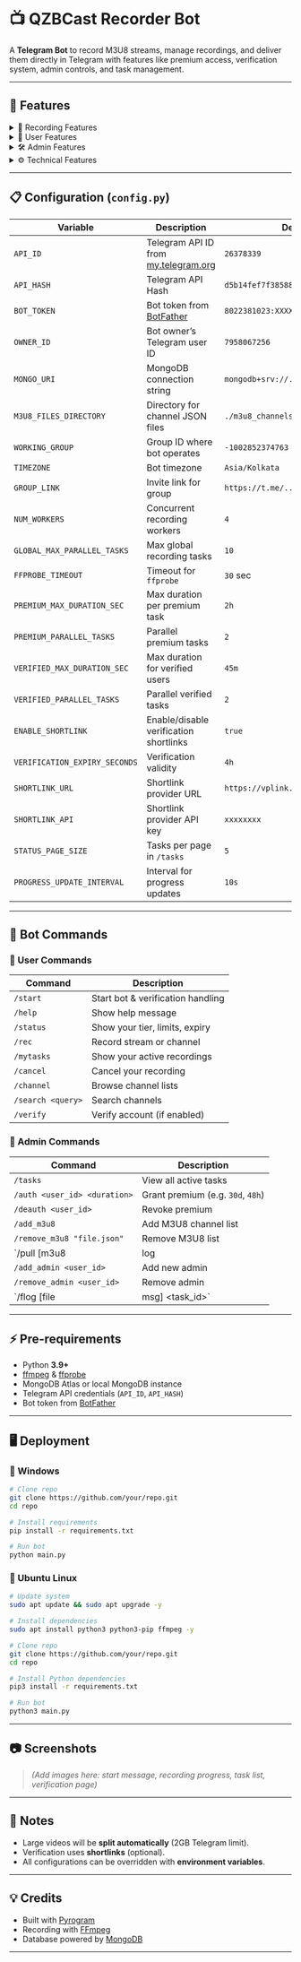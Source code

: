 # 📺 QZBCast Recorder Bot

A **Telegram Bot** to record M3U8 streams, manage recordings, and deliver them directly in Telegram with features like premium access, verification system, admin controls, and task management.

---

## 🚀 Features

<details>
<summary>🎥 Recording Features</summary>

- Record from **M3U8 links** or **predefined channels**
- Choose **video & audio tracks** before recording
- **Progress tracking** with cancel option
- Auto **splitting large files** (2GB limit)
- Generates **thumbnails** & metadata
- Uploads recorded videos directly to Telegram
</details>

<details>
<summary>👤 User Features</summary>

- **Verification system** with shortlink provider
- Tier-based limits (Default, Verified, Premium)
- `/status` command to view limits & expiry
- Easy-to-use `/rec` command
- View your recordings with `/mytasks`
- Cancel tasks with `/cancel`
</details>

<details>
<summary>🛠 Admin Features</summary>

- Manage premium users (`/auth`, `/deauth`)
- Add/remove admins (`/add_admin`, `/remove_admin`)
- Manage channel lists (`/add_m3u8`, `/remove_m3u8`)
- Monitor all tasks (`/tasks`)
- View FFmpeg logs (`/flog`)
</details>

<details>
<summary>⚙️ Technical Features</summary>

- MongoDB for storage (Premium, Admins, Verification)
- Configurable via environment variables
- Uses `ffmpeg` and `ffprobe`
- Optimized with async workers
</details>

---

## 📋 Configuration (`config.py`)

| Variable | Description | Default |
|----------|-------------|---------|
| `API_ID` | Telegram API ID from [my.telegram.org](https://my.telegram.org) | `26378339` |
| `API_HASH` | Telegram API Hash | `d5b14fef7f38588836b1a8ba762f8f08` |
| `BOT_TOKEN` | Bot token from [BotFather](https://t.me/BotFather) | `8022381023:XXXX` |
| `OWNER_ID` | Bot owner’s Telegram user ID | `7958067256` |
| `MONGO_URI` | MongoDB connection string | `mongodb+srv://...` |
| `M3U8_FILES_DIRECTORY` | Directory for channel JSON files | `./m3u8_channels` |
| `WORKING_GROUP` | Group ID where bot operates | `-1002852374763` |
| `TIMEZONE` | Bot timezone | `Asia/Kolkata` |
| `GROUP_LINK` | Invite link for group | `https://t.me/...` |
| `NUM_WORKERS` | Concurrent recording workers | `4` |
| `GLOBAL_MAX_PARALLEL_TASKS` | Max global recording tasks | `10` |
| `FFPROBE_TIMEOUT` | Timeout for `ffprobe` | `30` sec |
| `PREMIUM_MAX_DURATION_SEC` | Max duration per premium task | `2h` |
| `PREMIUM_PARALLEL_TASKS` | Parallel premium tasks | `2` |
| `VERIFIED_MAX_DURATION_SEC` | Max duration for verified users | `45m` |
| `VERIFIED_PARALLEL_TASKS` | Parallel verified tasks | `2` |
| `ENABLE_SHORTLINK` | Enable/disable verification shortlinks | `true` |
| `VERIFICATION_EXPIRY_SECONDS` | Verification validity | `4h` |
| `SHORTLINK_URL` | Shortlink provider URL | `https://vplink.in` |
| `SHORTLINK_API` | Shortlink provider API key | `xxxxxxxx` |
| `STATUS_PAGE_SIZE` | Tasks per page in `/tasks` | `5` |
| `PROGRESS_UPDATE_INTERVAL` | Interval for progress updates | `10s` |

---

## 💬 Bot Commands

### 👤 User Commands

| Command | Description |
|---------|-------------|
| `/start` | Start bot & verification handling |
| `/help` | Show help message |
| `/status` | Show your tier, limits, expiry |
| `/rec` | Record stream or channel |
| `/mytasks` | Show your active recordings |
| `/cancel` | Cancel your recording |
| `/channel` | Browse channel lists |
| `/search <query>` | Search channels |
| `/verify` | Verify account (if enabled) |

### 👑 Admin Commands

| Command | Description |
|---------|-------------|
| `/tasks` | View all active tasks |
| `/auth <user_id> <duration>` | Grant premium (e.g. `30d`, `48h`) |
| `/deauth <user_id>` | Revoke premium |
| `/add_m3u8` | Add M3U8 channel list |
| `/remove_m3u8 "file.json"` | Remove M3U8 list |
| `/pull [m3u8|log|premium|admin]` | Export bot data |
| `/add_admin <user_id>` | Add new admin |
| `/remove_admin <user_id>` | Remove admin |
| `/flog [file|msg] <task_id>` | Fetch FFmpeg logs |

---

## ⚡️ Pre-requirements

- Python **3.9+**
- [ffmpeg](https://ffmpeg.org/) & [ffprobe](https://ffmpeg.org/ffprobe.html)
- MongoDB Atlas or local MongoDB instance
- Telegram API credentials (`API_ID`, `API_HASH`)
- Bot token from [BotFather](https://t.me/BotFather)

---

## 🖥️ Deployment

### 🔹 Windows

```bash
# Clone repo
git clone https://github.com/your/repo.git
cd repo

# Install requirements
pip install -r requirements.txt

# Run bot
python main.py
```

### 🔹 Ubuntu Linux

```bash
# Update system
sudo apt update && sudo apt upgrade -y

# Install dependencies
sudo apt install python3 python3-pip ffmpeg -y

# Clone repo
git clone https://github.com/your/repo.git
cd repo

# Install Python dependencies
pip3 install -r requirements.txt

# Run bot
python3 main.py
```

---

## 📷 Screenshots

> *(Add images here: start message, recording progress, task list, verification page)*

---

## 📝 Notes

- Large videos will be **split automatically** (2GB Telegram limit).
- Verification uses **shortlinks** (optional).
- All configurations can be overridden with **environment variables**.

---

## 💡 Credits

- Built with [Pyrogram](https://docs.pyrogram.org/)
- Recording with [FFmpeg](https://ffmpeg.org/)
- Database powered by [MongoDB](https://www.mongodb.com/)

---
